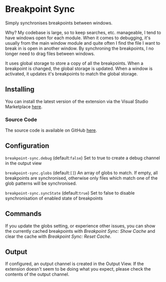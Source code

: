 # Breakpoint Sync

Simply synchronises breakpoints between windows.

Why? My codebase is large, so to keep searches, etc. manageable, I tend to have windows open for each module. When it comes to debugging, it's usually from the main window module and quite often I find the file I want to break in is open in another window. By synchroning the breakpoints, I no longer need to drag files between windows.

It uses global storage to store a copy of all the breakpoints. When a breakpoint is changed, the global storage is updated. When a window is activated, it updates it's breakpoints to match the global storage.

## Installing

You can install the latest version of the extension via the Visual Studio Marketplace [here](https://marketplace.visualstudio.com/items?itemName=Gruntfuggly.breakpoint-sync).

### Source Code

The source code is available on GitHub [here](https://github.com/Gruntfuggly/breakpoint-sync).

## Configuration

`breakpoint-sync.debug` (default:`false`)
Set to true to create a debug channel in the output view

`breakpoint-sync.globs` (default:`[]`)
An array of globs to match. If empty, all breakpoints are synchronised, otherwise only files which match one of the glob patterns will be synchronised.

`breakpoint-sync.syncState` (default:`true`)
Set to false to disable synchronisation of enabled state of breakpoints

## Commands

If you update the globs setting, or experience other issues, you can show the currently cached breakpoints with *Breakpoint Sync: Show Cache* and clear the cache with *Breakpoint Sync: Reset Cache*.

## Output

If configured, an output channel is created in the Output View. If the extension doesn't seem to be doing what you expect, please check the contents of the output channel.
